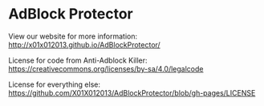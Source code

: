 # AdBlock Protector

View our website for more information: http://x01x012013.github.io/AdBlockProtector/

License for code from Anti-Adblock Killer: https://creativecommons.org/licenses/by-sa/4.0/legalcode

License for everything else: https://github.com/X01X012013/AdBlockProtector/blob/gh-pages/LICENSE
